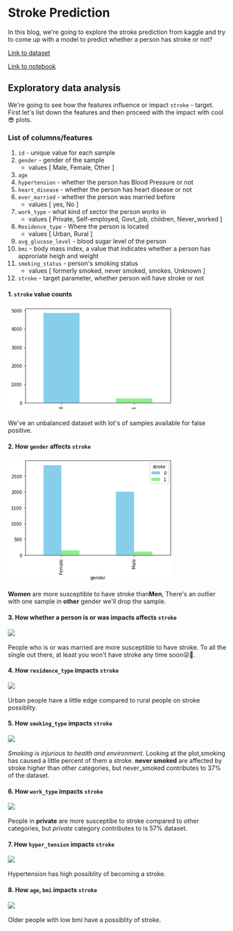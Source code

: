 # Stroke Prediction

In this blog, we're going to explore the stroke prediction from kaggle and try to come up with a model to predict whether a person has stroke or not?

[Link to dataset](https://www.kaggle.com/fedesoriano/stroke-prediction-dataset)

[Link to notebook](https://github.com/JpChii/ML-Projects/blob/main/end-to-end-stroke-prediction.ipynb)

## Exploratory data analysis

We're going to see how the features influence or impact `stroke` - target. First let's list down the features and then proceed with the impact with cool😎 plots.

### List of columns/features
1. `id` - unique value for each sample
2. `gender` - gender of the sample 
    - values [ Male, Female, Other ]
3. `age`
4. `hypertension` - whether the person has Blood Pressure or not
5. `heart_disease` - whether the person has heart disease or not
6. `ever_married` - whether the person was married before
    - values [ yes, No ]
7. `work_type` - what kind of sector the person works in
    - values [ Private, Self-employed, Govt_job, children, Never_worked ]
8. `Residence_type` - Where the person is located
    - values [ Urban, Rural ]
9. `avg_glucose_level` - blood sugar level of the person
10. `bmi` - body mass index, a value that indicates whether a person has approriate heigh and weight
11. `smoking_status` - person's smoking status
     - values [ formerly smoked, never smoked, smokes, Unknown ]
12. `stroke` - target parameter, whether person will have stroke or not

#### 1. `stroke` value counts
<img src="/images/stroke/target-value-counts.png">

We've an unbalanced dataset with lot's of samples available for false positive.

#### 2. How `gender` affects `stroke`
<img src="/images/stroke/stroke-gender.png">

**Women** are more susceptible to have stroke than**Men**, There's an outlier with one sample in **other** gender we'll drop the sample.

#### 3. How whether a person is or was impacts affects `stroke`
<image src="/images/stroke/ever-married-stroke.png">

People who is or was married are more susceptible to have stroke. To all the single out there, at least you won't have stroke any time soon😜🤣.

#### 4. How `residence_type` impacts `stroke`
<image src="/images/stroke/residence-type-stroke.png">
    
Urban people have a little edge compared to rural people on stroke possiblity.

#### 5. How `smoking_type` impacts `stroke`
<image src="/images/stroke/smoking-type-stroke.png">

*Smoking is injurious to health and environment*. Looking at the plot,smoking has caused a little percent of them a stroke. **never smoked** are affected by stroke higher than other categories, but never_smoked contributes to 37% of the dataset.

#### 6. How `work_type` impacts `stroke`
<image src="/images/stroke/work-type-stroke.png">

People in **private** are more susceptibe to stroke compared to other categories, but *private* category contributes to is 57% dataset. 

#### 7. How `hyper_tension` impacts `stroke`
<image src="/images/stroke/hyper-tension-stroke.png">
    
Hypertension has high possiblity of becoming a stroke.
 
#### 8. How `age`, `bmi` impacts `stroke`
<image src="/images/stroke/age-bmi-stroke.png">

Older people with low bmi have a possiblity of stroke.
